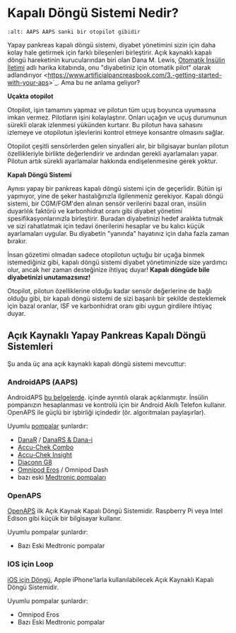 # Kapalı Döngü Sistemi Nedir?

```{image} ../images/autopilot.png
:alt: AAPS AAPS sanki bir otopilot gibidir
```

Yapay pankreas kapalı döngü sistemi, diyabet yönetimini sizin için daha kolay hale getirmek için farklı bileşenleri birleştirir.
Açık kaynaklı kapalı döngü hareketinin kurucularından biri olan Dana M. Lewis, [Otomatik İnsülin İletimi](https://www.artificialpancreasbook.com/) adlı harika kitabında, onu "diyabetiniz için otomatik pilot" olarak adlandırıyor \<<https://www.artificialpancreasbook.com/3.-getting-started-with-your-aps>>\`\_. Ama bu ne anlama geliyor?

**Uçakta otopilot**

Otopilot, işin tamamını yapmaz ve pilotun tüm uçuş boyunca uyumasına imkan vermez. Pilotların işini kolaylaştırır. Onları uçağın ve uçuş durumunun sürekli olarak izlenmesi yükünden kurtarır. Bu pilotun hava sahasını izlemeye ve otopilotun işlevlerini kontrol etmeye konsantre olmasını sağlar.

Otopilot çeşitli sensörlerden gelen sinyalleri alır, bir bilgisayar bunları pilotun özellikleriyle birlikte değerlendirir ve ardından gerekli ayarlamaları yapar. Pilotun artık sürekli ayarlamalar hakkında endişelenmesine gerek yoktur.

**Kapalı Döngü Sistemi**

Aynısı yapay bir pankreas kapalı döngü sistemi için de geçerlidir. Bütün işi yapmıyor, yine de şeker hastalığınızla ilgilenmeniz gerekiyor. Kapalı döngü sistemi, bir CGM/FGM'den alınan sensör verilerini bazal oran, insülin duyarlılık faktörü ve karbonhidrat oranı gibi diyabet yönetimi spesifikasyonlarınızla birleştirir. Buradan diyabetinizi hedef aralıkta tutmak ve sizi rahatlatmak için tedavi önerilerini hesaplar ve bu kalıcı küçük ayarlamaları uygular. Bu diyabetin "yanında" hayatınız için daha fazla zaman bırakır.

İnsan gözetimi olmadan sadece otopilotun uçtuğu bir uçağa binmek istemediğiniz gibi, kapalı döngü sistemi diyabet yönetiminizde size yardımcı olur, ancak her zaman desteğinize ihtiyaç duyar! **Kapalı döngüde bile diyabetinizi unutamazsınız!**

Otopilot, pilotun özelliklerine olduğu kadar sensör değerlerine de bağlı olduğu gibi, bir kapalı döngü sistemi de sizi başarılı bir şekilde desteklemek için bazal oranlar, ISF ve karbonhidrat oranı gibi uygun girdilere ihtiyaç duyar.

## Açık Kaynaklı Yapay Pankreas Kapalı Döngü Sistemleri

Şu anda üç ana açık kaynaklı kapalı döngü sistemi mevcuttur:

### AndroidAPS (AAPS)

AndroidAPS [bu belgelerde](./WhatisAndroidAPS.html). içinde ayrıntılı olarak açıklanmıştır. İnsülin pompanızın hesaplanması ve kontrolü için bir Android Akıllı Telefon kullanır. OpenAPS ile güçlü bir işbirliği içindedir (ör. algoritmaları paylaşırlar).

Uyumlu [pompalar](../Hardware/pumps.md) şunlardır:

- [DanaR](../Configuration/DanaR-Insulin-Pump.md) / [DanaRS & Dana-i](../Configuration/DanaRS-Insulin-Pump.html)
- [Accu-Chek Combo](../Configuration/Accu-Chek-Combo-Pump.md)
- [Accu-Chek Insight](../Configuration/Accu-Chek-Insight-Pump.md)
- [Diaconn G8](../Configuration/DiaconnG8.md)
- [Omnipod Eros](../Configuration/OmnipodEros.md) / Omnipod Dash
- bazı eski [Medtronic pompaları](../Configuration/MedtronicPump.md)

### OpenAPS

[OpenAPS](https://openaps.readthedocs.io) ilk Açık Kaynak Kapalı Döngü Sistemidir. Raspberry Pi veya Intel Edison gibi küçük bir bilgisayar kullanır.

Uyumlu pompalar şunlardır:

- Bazı Eski Medtronic pompalar

### IOS için Loop

[iOS için Döngü](https://loopkit.github.io/loopdocs/), Apple iPhone'larla kullanılabilecek Açık Kaynaklı Kapalı Döngü Sistemidir.

Uyumlu pompalar şunlardır:

- Omnipod Eros
- Bazı Eski Medtronic pompalar
